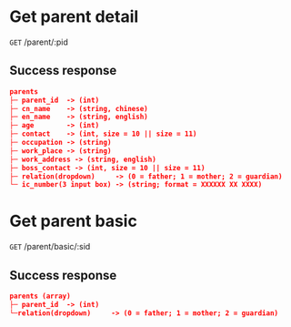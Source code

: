 # Get parent detail

`GET` /parent/:pid

## Success response

``` json
parents
├─ parent_id  -> (int)
├─ cn_name    -> (string, chinese)
├─ en_name    -> (string, english)
├─ age        -> (int)
├─ contact    -> (int, size = 10 || size = 11)
├─ occupation -> (string)
├─ work_place -> (string)
├─ work_address -> (string, english)
├─ boss_contact -> (int, size = 10 || size = 11)
├─ relation(dropdown)     -> (0 = father; 1 = mother; 2 = guardian)
└─ ic_number(3 input box) -> (string; format = XXXXXX XX XXXX)
```

# Get parent basic

`GET` /parent/basic/:sid

## Success response

``` json
parents (array)
├─ parent_id  -> (int)
└─relation(dropdown)     -> (0 = father; 1 = mother; 2 = guardian)
```